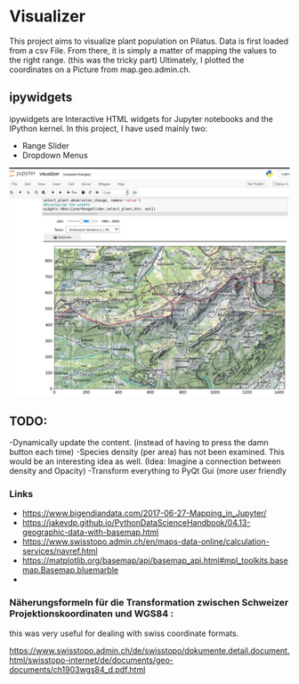 # Visualizer

This project aims to visualize plant population on Pilatus. Data is first loaded from a csv File. From there, it is simply a matter of mapping the values to the right range. (this was the tricky part) Ultimately, I plotted the coordinates on a Picture from map.geo.admin.ch.

## ipywidgets
ipywidgets are Interactive HTML widgets for Jupyter notebooks and the IPython kernel. In this project, I have used mainly two:
- Range Slider
- Dropdown Menus


![](previews_visualizer.png?raw=true)


## TODO:
-Dynamically update the content. (instead of having to press the damn button each time)
-Species density (per area) has not been examined. This would be an interesting idea as well. (Idea: Imagine a connection between density and Opacity)
-Transform everything to PyQt Gui (more user friendly

### Links
- https://www.bigendiandata.com/2017-06-27-Mapping_in_Jupyter/
- https://jakevdp.github.io/PythonDataScienceHandbook/04.13-geographic-data-with-basemap.html
- https://www.swisstopo.admin.ch/en/maps-data-online/calculation-services/navref.html
- https://matplotlib.org/basemap/api/basemap_api.html#mpl_toolkits.basemap.Basemap.bluemarble
- 
### Näherungsformeln für die Transformation zwischen Schweizer Projektionskoordinaten und WGS84 :
this was very useful for dealing with swiss coordinate formats. 

https://www.swisstopo.admin.ch/de/swisstopo/dokumente.detail.document.html/swisstopo-internet/de/documents/geo-documents/ch1903wgs84_d.pdf.html
